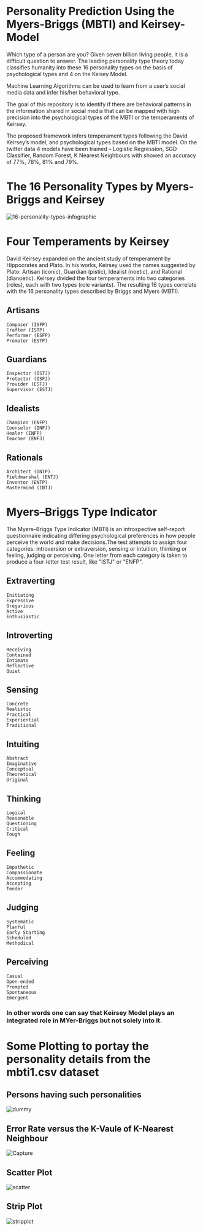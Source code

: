 # Personality Prediction Using the Myers-Briggs (MBTI) and Keirsey-Model

Which type of a person are you? Given seven billion living people, it is a difficult question to answer. The leading personality type theory today classifies humanity into these 16 personality types on the basis of psychological types and 4 on the Keisey Model.

Machine Learning Algorithms can be used to learn from a user’s social
media data and infer his/her behavioral type.

The goal of this repository is to identify if there are behavioral patterns in the information
shared in social media that can be mapped with high precision into the psychological types of
the MBTI or the temperaments of Keirsey.

The proposed framework infers temperament types following the David Keirsey’s model, and psychological types based on the MBTI model. On the twitter data 4 models have been trained – Logistic Regression, SGD Classifier, Random Forest, K Nearest Neighbours with showed an accuracy of 77%, 78%, 81% and 79%.

# The 16 Personality Types by Myers-Briggs and Keirsey

![16-personality-types-infographic](https://user-images.githubusercontent.com/39180928/90257882-61143980-de65-11ea-9361-fd4c196273a1.jpg)

# Four Temperaments by Keirsey

David Keirsey expanded on the ancient study of temperament by Hippocrates and Plato. In his works, Keirsey used the names suggested by Plato: Artisan (iconic), Guardian (pistic), Idealist (noetic), and Rational (dianoetic). Keirsey divided the four temperaments into two categories (roles), each with two types (role variants). The resulting 16 types correlate with the 16 personality types described by Briggs and Myers (MBTI).

## Artisans
    Composer (ISFP)
    Crafter (ISTP)
    Performer (ESFP)
    Promoter (ESTP)

## Guardians
    Inspector (ISTJ)
    Protector (ISFJ)
    Provider (ESFJ)
    Supervisor (ESTJ)

## Idealists
    Champion (ENFP)
    Counselor (INFJ)
    Healer (INFP)
    Teacher (ENFJ)

## Rationals
    Architect (INTP)
    Fieldmarshal (ENTJ)
    Inventor (ENTP)
    Mastermind (INTJ)

# Myers–Briggs Type Indicator

The Myers–Briggs Type Indicator (MBTI) is an introspective self-report questionnaire indicating differing psychological preferences in how people perceive the world and make decisions.The test attempts to assign four categories: introversion or extraversion, sensing or intuition, thinking or feeling, judging or perceiving. One letter from each category is taken to produce a four-letter test result, like "ISTJ" or "ENFP". 

## Extraverting
    Initiating
    Expressive
    Gregarious
    Active
    Enthusiastic
    
## Introverting
    Receiving
    Contained
    Intimate
    Reflective
    Quiet

## Sensing
    Concrete
    Realistic
    Practical
    Experiential
    Traditional
    
## Intuiting
    Abstract
    Imaginative
    Conceptual
    Theoretical
    Original

## Thinking
    Logical
    Reasonable
    Questioning
    Critical
    Tough

## Feeling
    Empathetic
    Compassionate
    Accommodating
    Accepting
    Tender

## Judging
    Systematic
    Planful
    Early Starting
    Scheduled
    Methodical

## Perceiving
    Casual
    Open-ended
    Prompted
    Spontaneous
    Emergent

### In other words one can say that Keirsey Model plays an integrated role in MYer-Briggs but not solely into it.

# Some Plotting to portay the personality details from the mbti1.csv dataset

## Persons having such personalities

![dummy](https://user-images.githubusercontent.com/39180928/90258640-76d62e80-de66-11ea-8dc0-ff19c9d3ba7f.png)

##              Error Rate versus the K-Vaule of K-Nearest Neighbour

![Capture](https://user-images.githubusercontent.com/39180928/90329195-2246c680-dfc0-11ea-9a1a-919154d1a995.PNG)

##                                  Scatter Plot

![scatter](https://user-images.githubusercontent.com/39180928/90526588-350ef600-e18e-11ea-9a52-ba74144d9b4a.png)

##                                  Strip Plot

![stripplot](https://user-images.githubusercontent.com/39180928/90664947-fc901a80-e268-11ea-9c25-0550a53fef37.png)
